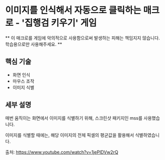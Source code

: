 # 이미지를 인식해서 자동으로 클릭하는 매크로 - '집행검 키우기' 게임

** 이 매크로를 게임에 악의적으로 사용함으로써 발생하는 피해는 책임지지 않습니다. 학습용으로만 사용해주세요. **

## 핵심 기술
- 화면 인식
- 마우스 조작
- 이미지 식별

## 세부 설명
매번 움직이는 화면에서 이미지를 식별하기 위해, 스크린샷 패키지인 mss를 사용했습니다.

이미지를 식별할 때에는, 해당 이미지의 전체 픽셀의 평균값을 활용해서 식별하였습니다. 


출처: https://www.youtube.com/watch?v=1jePlDVw2rQ
